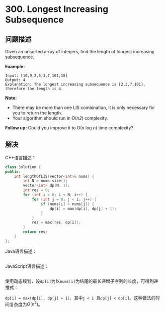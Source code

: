 # 300. Longest Increasing Subsequence

## 问题描述

Given an unsorted array of integers, find the length of longest increasing subsequence.

**Example:**

```
Input: [10,9,2,5,3,7,101,18]
Output: 4 
Explanation: The longest increasing subsequence is [2,3,7,101], therefore the length is 4. 
```

**Note:**

- There may be more than one LIS combination, it is only necessary for you to return the length.
- Your algorithm should run in O(*n2*) complexity.

**Follow up:** Could you improve it to O(*n* log *n*) time complexity?

## 解决

C++语言描述：

```c++
class Solution {
public:
    int lengthOfLIS(vector<int>& nums) {
        int N = nums.size();
        vector<int> dp(N, 1);
        int res = 0;
        for (int i = 0; i < N; i++) {
            for (int j = 0; j < i; j++) {
                if (nums[i] > nums[j]) {
                    dp[i] = max(dp[i], dp[j] + 1);
                }
            }
            res = max(res, dp[i]);
        }
        return res;
    }
};
```

Java语言描述：

```java

```

JavaScript语言描述：

```javascript

```

使用动态规划，设`dp[i]`为以`nums[i]`为结尾的最长递增子序列的长度，可得到递推式：

`dp[i] = max(dp[i], dp[j] + 1)`，其中`j < i `且`dp[j] < dp[i]`。这种做法的时间复杂度为$O(n^2)$。

